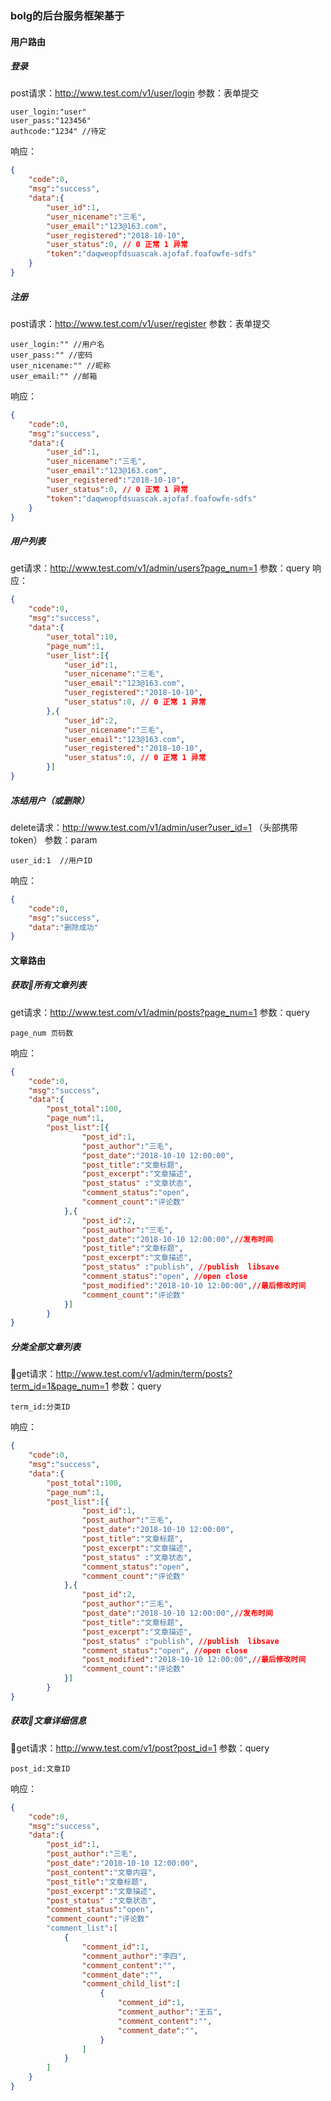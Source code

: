 ### bolg的后台服务框架基于

#### 用户路由
##### 登录
post请求：http://www.test.com/v1/user/login
参数：表单提交
```
user_login:"user"
user_pass:"123456"
authcode:"1234" //待定
```
响应：
```json
{
    "code":0,
    "msg":"success",
    "data":{
        "user_id":1,
        "user_nicename":"三毛",
        "user_email":"123@163.com",
        "user_registered":"2018-10-10",
        "user_status":0, // 0 正常 1 异常
        "token":"daqweopfdsuascak.ajofaf.foafowfe-sdfs"
    }
}
```
##### 注册
post请求：http://www.test.com/v1/user/register
参数：表单提交
```
user_login:"" //用户名
user_pass:"" //密码 
user_nicename:"" //昵称
user_email:"" //邮箱
```
响应：
```json
{
    "code":0,
    "msg":"success",
    "data":{
        "user_id":1,
        "user_nicename":"三毛",
        "user_email":"123@163.com",
        "user_registered":"2018-10-10",
        "user_status":0, // 0 正常 1 异常
        "token":"daqweopfdsuascak.ajofaf.foafowfe-sdfs"
    }
}
```
##### 用户列表
get请求：http://www.test.com/v1/admin/users?page_num=1
参数：query
响应：
```json
{
    "code":0,
    "msg":"success",
    "data":{
        "user_total":10,
        "page_num":1,
        "user_list":[{
            "user_id":1,
            "user_nicename":"三毛",
            "user_email":"123@163.com",
            "user_registered":"2018-10-10",
            "user_status":0, // 0 正常 1 异常
        },{
            "user_id":2,
            "user_nicename":"三毛",
            "user_email":"123@163.com",
            "user_registered":"2018-10-10",
            "user_status":0, // 0 正常 1 异常    
        }]
}
```
##### 冻结用户（或删除）
delete请求：http://www.test.com/v1/admin/user?user_id=1 （头部携带token）
参数：param 
```
user_id:1  //用户ID
```
响应：
```json
{
    "code":0,
    "msg":"success",
    "data":"删除成功"
}
```
#### 文章路由
##### 获取所有文章列表
get请求：http://www.test.com/v1/admin/posts?page_num=1
参数：query
```
page_num 页码数
```
响应：
```json
{
    "code":0,
    "msg":"success",
    "data":{
        "post_total":100,
        "page_num":1,
        "post_list":[{
                "post_id":1,
                "post_author":"三毛",
                "post_date":"2018-10-10 12:00:00",
                "post_title":"文章标题",
                "post_excerpt":"文章描述",
                "post_status" :"文章状态",
                "comment_status":"open",
                "comment_count":"评论数"
            },{
                "post_id":2,
                "post_author":"三毛",
                "post_date":"2018-10-10 12:00:00",//发布时间
                "post_title":"文章标题",
                "post_excerpt":"文章描述",
                "post_status" :"publish", //publish  libsave
                "comment_status":"open", //open close
                "post_modified":"2018-10-10 12:00:00",//最后修改时间
                "comment_count":"评论数"
            }]
        }
}
```
##### 分类全部文章列表
get请求：http://www.test.com/v1/admin/term/posts?term_id=1&page_num=1
参数：query
```
term_id:分类ID
```
响应：
```json
{
    "code":0,
    "msg":"success",
    "data":{
        "post_total":100,
        "page_num":1,
        "post_list":[{
                "post_id":1,
                "post_author":"三毛",
                "post_date":"2018-10-10 12:00:00",
                "post_title":"文章标题",
                "post_excerpt":"文章描述",
                "post_status" :"文章状态",
                "comment_status":"open",
                "comment_count":"评论数"
            },{
                "post_id":2,
                "post_author":"三毛",
                "post_date":"2018-10-10 12:00:00",//发布时间
                "post_title":"文章标题",
                "post_excerpt":"文章描述",
                "post_status" :"publish", //publish  libsave
                "comment_status":"open", //open close
                "post_modified":"2018-10-10 12:00:00",//最后修改时间
                "comment_count":"评论数"
            }]
        }
}
```

##### 获取文章详细信息
get请求：http://www.test.com/v1/post?post_id=1
参数：query
```
post_id:文章ID
```
响应：
```json
{
    "code":0,
    "msg":"success",
    "data":{
        "post_id":1,
        "post_author":"三毛",
        "post_date":"2018-10-10 12:00:00",
        "post_content":"文章内容",
        "post_title":"文章标题",
        "post_excerpt":"文章描述",
        "post_status" :"文章状态",
        "comment_status":"open",
        "comment_count":"评论数"
        "comment_list":[
            {   
                "comment_id":1,
                "comment_author":"李四",
                "comment_content":"",
                "comment_date":"",
                "comment_child_list":[
                    {
                        "comment_id":1,
                        "comment_author":"王五",
                        "comment_content":"",
                        "comment_date":"",
                    }
                ]
            }
        ]
    }
}
```
